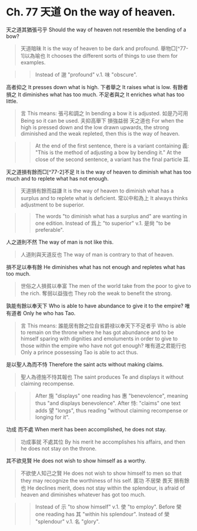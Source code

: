 # Ch. 77 天道 On the way of heaven.

天之道其猶張弓乎
Should the way of heaven not resemble the bending of a bow?

> 天道暗昧
It is the way of heaven to be dark and profound.
舉物□[^77-1]以為喻也
It chooses the different sorts of things to use them for examples.

>> Instead of 邈 "profound" v.1. 味 "obscure".

高者抑之
It presses down what is high.
下者舉之
It raises what is low.
有餘者損之
It diminishes what has too much.
不足者與之
It enriches what has too little.

> 言
This means:
張弓和調之
In bending a bow it is adjusted.
如是乃可用
Being so it can be used.
夫抑高舉下
損強益弱
天之道也
For when the high is pressed down and the low drawn upwards,
the strong diminished and the weak repleted,
then this is the way of heaven.

>> At the end of the first sentence, there is a variant containing 義:
"This is the method of adjusting a bow by bending it."
At the close of the second sentence, a variant has the final particle 耳.

天之道損有餘而□[^77-2]不足
It is the way of heaven to diminish what has too much and to replete what has not enough.

> 天道損有餘而益謙
It is the way of heaven to diminish what has a surplus and to replete what is deficient.
常以中和為上
It always thinks adjustment to be superior.

>> The words "to diminish what has a surplus and" are wanting in one edition.
Instead of 爲上 "to superior" v.1. 是尙 "to be preferable".

人之道則不然
The way of man is not like this.

> 人道則與天道反也
The way of man is contrary to that of heaven.

損不足以奉有餘
He diminishes what has not enough and repletes what has too much.

> 世俗之人損貧以奉富
The men of the world take from the poor to give to the rich.
奪弱以益強也
They rob the weak to benefit the strong.

孰能有餘以奉天下
Who is able to have abundance to give it to the empire?
唯有道者
Only he who has Tao.

> 言
This means:
誰能居有餘之位自省爵禄以奉天下不足者乎
Who is able to remain on the throne where he has got abundance and to be himself sparing with dignities and emoluments in order to give to those within the empire who have not got enough?
唯有道之君能行也
Only a prince possessing Tao is able to act thus.

是以聖人為而不恃
Therefore the saint acts without making claims.

> 聖人為德施不恃其報也
The saint produces Te and displays it without claiming recompense.

>> After 施 "displays" one reading has 惠 "benevolence",
meaning thus "and displays benevolence".
After 恃: "claims" one text adds 望 "longs",
thus reading "without claiming recompense or longing for it".

功成
而不處
When merit has been accomplished,
he does not stay.

> 功成事就
不處其位
By his merit he accomplishes his affairs,
and then he does not stay on the throne.

其不欲見賢
He does not wish to show himself as a worthy.

> 不欲使人知己之賢
He does not wish to show himself to men so that they may recognize the worthiness of his self.
匿功
不居榮
畏天
損有餘也
He declines merit,
does not stay within the splendour,
is afraid of heaven
and diminishes whatever has got too much.

>> Instead of 示 "to show himself" v.1. 使 "to employ".
Before 榮 one reading has 其 "within his splendour".
Instead of 榮 "splendour" v.1. 名 "glory".
